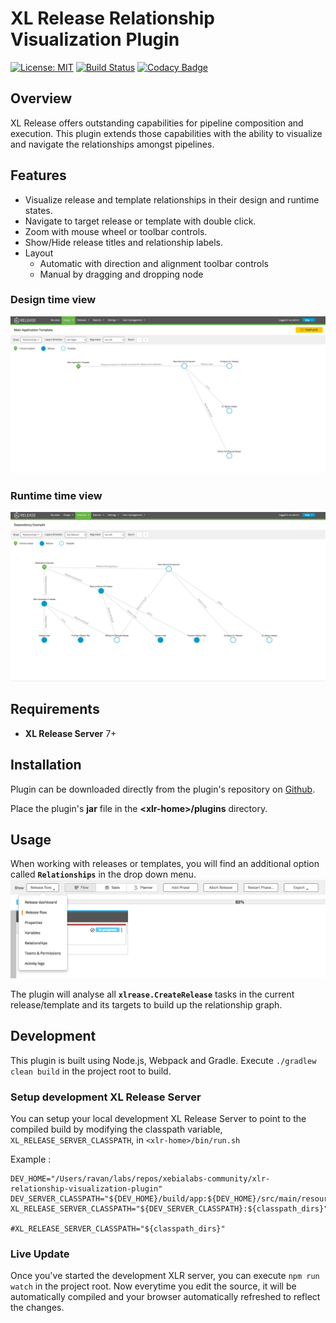 # XL Release Relationship Visualization Plugin

[![License: MIT](https://img.shields.io/badge/License-MIT-yellow.svg)](https://opensource.org/licenses/MIT)
[![Build Status](https://travis-ci.org/xebialabs-community/xlr-relationships-visualization-plugin.svg?branch=master)](https://travis-ci.org/xebialabs-community/xlr-relationships-visualization-plugin)
[![Codacy Badge](https://api.codacy.com/project/badge/Grade/dd9fbe9c3da043cd87997378b4fd91a3)](https://www.codacy.com/app/ravan/xlr-relationships-visualization-plugin?utm_source=github.com&amp;utm_medium=referral&amp;utm_content=xebialabs-community/xlr-relationships-visualization-plugin&amp;utm_campaign=Badge_Grade)
## Overview ##


XL Release offers outstanding capabilities for pipeline composition and execution. This plugin extends those capabilities
with the ability to visualize and navigate the relationships amongst pipelines.

  
## Features ##

* Visualize release and template relationships in their design and runtime states.
* Navigate to target release or template with double click.
* Zoom with mouse wheel or toolbar controls.
* Show/Hide release titles and relationship labels.
* Layout
    * Automatic with direction and alignment toolbar controls
    * Manual by dragging and dropping node

### Design time view
![Overview](images/designtime-overview.png)

### Runtime time view
![Overview](images/runtime-overview.png)

## Requirements ##

* **XL Release Server** 7+
		

## Installation ##


Plugin can be downloaded directly from the plugin's repository on [Github](https://github.com/xebialabs-community/xlr-relationships-visualization-plugin/releases).

Place the plugin's **jar** file in the __&lt;xlr-home&gt;/plugins__ directory. 

## Usage ##

When working with releases or templates, you will find an additional option called **`Relationships`** in the drop down menu.
![Menu](images/menu.png)

The plugin will analyse all **`xlrease.CreateRelease`** tasks in the current release/template and its targets to build up the relationship graph.

## Development ##

This plugin is built using Node.js, Webpack and Gradle.
Execute `./gradlew clean build` in the project root to build.

### Setup development XL Release Server ###

You can setup your local development XL Release Server to point to the compiled build by modifying the classpath variable, `XL_RELEASE_SERVER_CLASSPATH`, in `<xlr-home>/bin/run.sh` 

Example :

```
DEV_HOME="/Users/ravan/labs/repos/xebialabs-community/xlr-relationship-visualization-plugin"
DEV_SERVER_CLASSPATH="${DEV_HOME}/build/app:${DEV_HOME}/src/main/resources/:${DEV_HOME}/src/main/jython/"
XL_RELEASE_SERVER_CLASSPATH="${DEV_SERVER_CLASSPATH}:${classpath_dirs}"

#XL_RELEASE_SERVER_CLASSPATH="${classpath_dirs}"
```

### Live Update ###

Once you've started the development XLR server, you can execute `npm run watch` in the project root.  Now everytime you edit the source, it will be automatically compiled and your browser automatically refreshed to reflect the changes.

